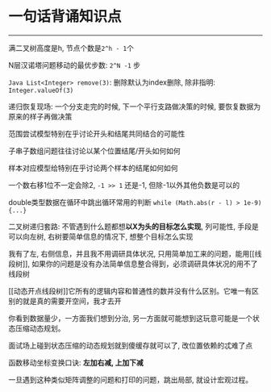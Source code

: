 # 一句话背诵知识点

---

满二叉树高度是h, 节点个数是`2^h - 1`个

N层汉诺塔问题移动的最优步数: `2^N -1` 步

`Java List<Integer> remove(3)`: 删除默认为index删除, 除非指明: `Integer.valueOf(3)`

递归恢复现场: 一个分支走完的时候, 下一个平行支路做决策的时候, 要恢复数据为原来的样子再做决策

范围尝试模型特别在乎讨论开头和结尾共同结合的可能性

子串子数组问题往往讨论以某个位置结尾/开头如何如何

样本对应模型给特别在乎讨论两个样本的结尾如何如何

一个数右移1位不一定会除2, `-1 >> 1` 还是-1, 但除-1以外其他负数是可以的

double类型数据在循环中跳出循环常用的判断 `while (Math.abs(r - l) > 1e-9) {...}`

二叉树递归套路: 不管遇到什么题都想**以X为头的目标怎么实现**, 列可能性, 手段是可以向左树, 右树要简单信息的情况下, 想整个目标怎么实现


我有了左, 右侧信息，并且我不用调研具体状况, 只用简单加工来的问题，能用[[线段树]], 如果你的问题是没有办法简单信息整合得到，必须调研具体状况的用不了线段树

[[动态开点线段树]]它所有的逻辑内容和普通性的数并没有什么区别。它唯一有区别的就是真的需要开空间，我才去开

你看到数据量少，一方面我们想到分治, 另一方面就可能想到这玩意可能是一个状态压缩动态规划。

面试场上碰到状态压缩的动态规划就到傻缓存就可以了, 改位置依赖的忒难了点

函数移动坐标变换口诀: **左加右减, 上加下减**

一旦遇到这种类似矩阵调整的问题和打印的问题，跳出局部, 就设计宏观过程。
















